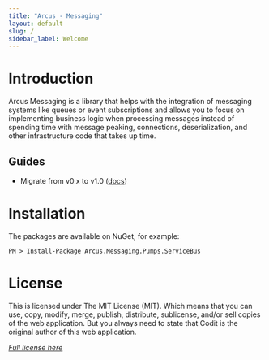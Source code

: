 ```yaml
---
title: "Arcus - Messaging"
layout: default
slug: /
sidebar_label: Welcome
---
```


# Introduction
Arcus Messaging is a library that helps with the integration of messaging systems like queues or event subscriptions and allows you to focus on implementing business logic when processing messages instead of spending time with message peaking, connections, deserialization, and other infrastructure code that takes up time.

## Guides
* Migrate from v0.x to v1.0 ([docs](./03-Guides/migration-guide-v1.0.md))

# Installation
The packages are available on NuGet, for example:

```shell
PM > Install-Package Arcus.Messaging.Pumps.ServiceBus
```

# License
This is licensed under The MIT License (MIT). Which means that you can use, copy, modify, merge, publish, distribute, sublicense, and/or sell copies of the web application. But you always need to state that Codit is the original author of this web application.

*[Full license here](https://github.com/arcus-azure/arcus.messaging/blob/master/LICENSE)*
